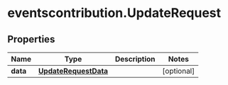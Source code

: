 # eventscontribution.UpdateRequest

## Properties

Name | Type | Description | Notes
------------ | ------------- | ------------- | -------------
**data** | [**UpdateRequestData**](UpdateRequestData.md) |  | [optional] 



